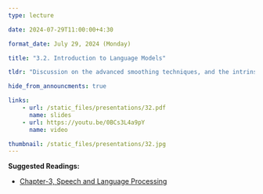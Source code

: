 ```yaml
---
type: lecture

date: 2024-07-29T11:00:00+4:30

format_date: July 29, 2024 (Monday)

title: "3.2. Introduction to Language Models"

tldr: "Discussion on the advanced smoothing techniques, and the intrinsic and extrinsic methods for evaluation of language models."

hide_from_announcments: true

links: 
    - url: /static_files/presentations/32.pdf
      name: slides
    - url: https://youtu.be/0BCs3L4a9pY
      name: video

thumbnail: /static_files/presentations/32.jpg
---
```


<!-- Other additional contents using markdown -->
**Suggested Readings:**
- [Chapter-3, Speech and Language Processing](https://web.stanford.edu/~jurafsky/slp3/3.pdf)
